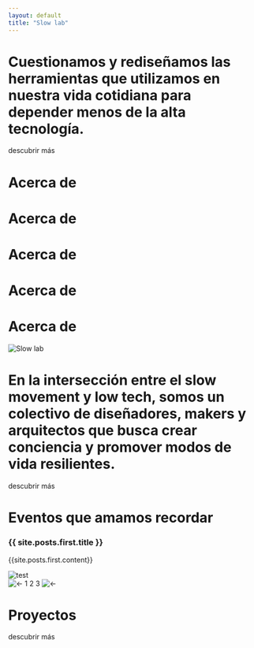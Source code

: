 ```yaml
---
layout: default
title: "Slow lab"
---
```


<div class="two-columns">
  <div class="left green-bg">
    <span>
      <h1 class="yellow">
        Cuestionamos y rediseñamos las herramientas que utilizamos en nuestra vida cotidiana para depender menos de la alta tecnología.
      </h1>
    </span>
    <div class="button yellow">descubrir más</div>
  </div>
 
  <div class="right-img">
 </div>
</div>

<!-- Section banner -->

<div class="section-banner lily-bg">
    <span class="banner-item"><h1>Acerca de</h1></span>
    <span class="banner-item"><h1>Acerca de</h1></span>
    <span class="banner-item"><h1>Acerca de</h1></span>
    <span class="banner-item"><h1>Acerca de</h1></span>
    <span class="banner-item"><h1>Acerca de</h1></span>
</div>

<!-- Slogan -->

<div class="section-bg" id="slogan">
    <div class="slogan-frame">
        <img src="{{ '/assets/images/icons/Slowlab_Iconos_Ave_3_small.png' | relative_url }}" alt="Slow lab">
        <h1>En la intersección entre el slow movement y low tech, somos un colectivo de diseñadores, makers y arquitectos que busca crear conciencia y promover modos de vida resilientes.</h1>
        <div class="button green">descubrir más</div>
    </div>
</div>


<!-- Eventos que amamos recordar -->
<div class="carousel-projects lily-bg">
    <div class="left">
        <h1>Eventos que amamos recordar</h1>
        <span>
           <span class="proj-text" style="display:block"><h3>{{ site.posts.first.title }}</h3><p>{{site.posts.first.content}}</p></span>
           <span class="proj-text" style="display:none"><h3>{{ site.posts.last.title }}</h3><p>{{site.posts.last.content}}</p></span>
            <span class="proj-text" style="display:none"><h3>{{ site.posts.first.title }}</h3><p>{{site.posts.first.content}}</p></span>
        </span>
    </div>
    <div class="right-img">
      <img class="mySlides" src="{{ site.posts.first.image | relative_url }}" alt="test" style="display:block">
      <img class="mySlides" src="{{ site.posts.last.image | relative_url }}" alt="test" style="display:none">
      <img class="mySlides" src="{{ site.posts.first.image | relative_url }}" alt="test" style="display:none">
      <div class="nav-slides">
        <img src="{{'/assets/images/icons/arrowleft.png' | relative_url }}" alt="&#8592;" class="" onclick="plusDivs(-1)">
        <span class="nav-numbers">
        <span class="nb-slide selected" onclick="currentDiv(1)">1</span>
        <span class="nb-slide" onclick="currentDiv(2)">2</span>
        <span class="nb-slide" onclick="currentDiv(3)">3</span>
        </span>
        <img src="{{'/assets/images/icons/arrowright.png' | relative_url }}" alt="&#8592;" class="" onclick="plusDivs(+1)">        
      </div>
    </div>
</div>




<!-- Title banner -->

<div class="title-banner">
    <span><h1>Proyectos</h1></span>
    <div class="button green">descubrir más</div>
</div>

